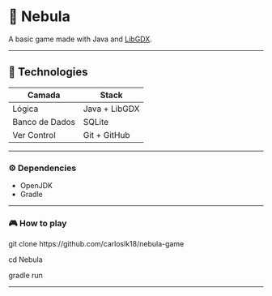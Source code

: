 <h1>🚀 Nebula</h1>

A basic game made with Java and <a href="https://github.com/libgdx/libgdx">LibGDX</a>.

<hr>

## 🚀 Technologies

| Camada         | Stack                                  |
|----------------|----------------------------------------|
| Lógica         | Java + LibGDX                          |
| Banco de Dados | SQLite                                 |
| Ver Control    | Git + GitHub                           |

---

<h3> ⚙️ Dependencies</h3>

<ul>
  <li>OpenJDK</li>
  <li>Gradle</li>
</ul>

<hr>

<h3> 🎮 How to play </h3>

<p>git clone https://github.com/carloslk18/nebula-game</p>
<p>cd Nebula</p>
<p>gradle run</p>

<hr>
